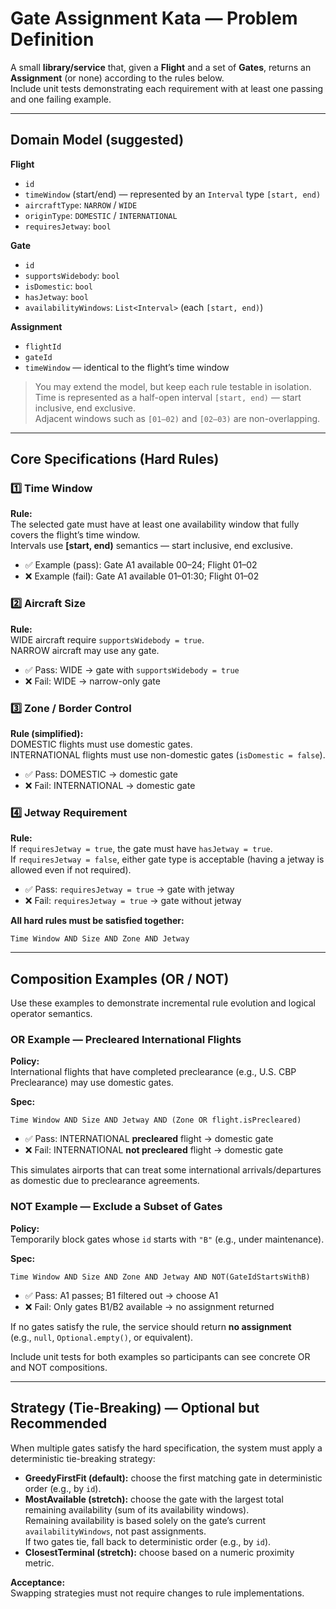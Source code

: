 ﻿# Gate Assignment Kata — Problem Definition

A small **library/service** that, given a **Flight** and a set of **Gates**, returns an **Assignment** (or none) according to the rules below.  
Include unit tests demonstrating each requirement with at least one passing and one failing example.

---

## Domain Model (suggested)

**Flight**
- `id`
- `timeWindow` (start/end) — represented by an `Interval` type `[start, end)`
- `aircraftType`: `NARROW` / `WIDE`
- `originType`: `DOMESTIC` / `INTERNATIONAL`
- `requiresJetway`: `bool`

**Gate**
- `id`
- `supportsWidebody`: `bool`
- `isDomestic`: `bool`
- `hasJetway`: `bool`
- `availabilityWindows`: `List<Interval>` (each `[start, end)`)

**Assignment**
- `flightId`
- `gateId`
- `timeWindow` — identical to the flight’s time window

> You may extend the model, but keep each rule testable in isolation.  
> Time is represented as a half-open interval `[start, end)` — start inclusive, end exclusive.  
> Adjacent windows such as `[01–02)` and `[02–03)` are non-overlapping.

---

## Core Specifications (Hard Rules)

### 1️⃣ Time Window

**Rule:**  
The selected gate must have at least one availability window that fully covers the flight’s time window.  
Intervals use **[start, end)** semantics — start inclusive, end exclusive.

- ✅ Example (pass): Gate A1 available 00–24; Flight 01–02  
- ❌ Example (fail): Gate A1 available 01–01:30; Flight 01–02

### 2️⃣ Aircraft Size

**Rule:**  
WIDE aircraft require `supportsWidebody = true`.  
NARROW aircraft may use any gate.

- ✅ Pass: WIDE → gate with `supportsWidebody = true`  
- ❌ Fail: WIDE → narrow-only gate

### 3️⃣ Zone / Border Control

**Rule (simplified):**  
DOMESTIC flights must use domestic gates.  
INTERNATIONAL flights must use non-domestic gates (`isDomestic = false`).

- ✅ Pass: DOMESTIC → domestic gate  
- ❌ Fail: INTERNATIONAL → domestic gate

### 4️⃣ Jetway Requirement

**Rule:**  
If `requiresJetway = true`, the gate must have `hasJetway = true`.  
If `requiresJetway = false`, either gate type is acceptable (having a jetway is allowed even if not required).

- ✅ Pass: `requiresJetway = true` → gate with jetway  
- ❌ Fail: `requiresJetway = true` → gate without jetway

**All hard rules must be satisfied together:**

```
Time Window AND Size AND Zone AND Jetway
```

---

## Composition Examples (OR / NOT)

Use these examples to demonstrate incremental rule evolution and logical operator semantics.

### OR Example — Precleared International Flights

**Policy:**  
International flights that have completed preclearance (e.g., U.S. CBP Preclearance) may use domestic gates.

**Spec:**  
```
Time Window AND Size AND Jetway AND (Zone OR flight.isPrecleared)
```

- ✅ Pass: INTERNATIONAL **precleared** flight → domestic gate  
- ❌ Fail: INTERNATIONAL **not precleared** flight → domestic gate

This simulates airports that can treat some international arrivals/departures as domestic due to preclearance agreements.

### NOT Example — Exclude a Subset of Gates

**Policy:**  
Temporarily block gates whose `id` starts with `"B"` (e.g., under maintenance).

**Spec:**  
```
Time Window AND Size AND Zone AND Jetway AND NOT(GateIdStartsWithB)
```

- ✅ Pass: A1 passes; B1 filtered out → choose A1  
- ❌ Fail: Only gates B1/B2 available → no assignment returned

If no gates satisfy the rule, the service should return **no assignment**  
(e.g., `null`, `Optional.empty()`, or equivalent).

Include unit tests for both examples so participants can see concrete OR and NOT compositions.

---

## Strategy (Tie-Breaking) — Optional but Recommended

When multiple gates satisfy the hard specification, the system must apply a deterministic tie-breaking strategy:

- **GreedyFirstFit (default):** choose the first matching gate in deterministic order (e.g., by `id`).
- **MostAvailable (stretch):** choose the gate with the largest total remaining availability (sum of its availability windows).  
  Remaining availability is based solely on the gate’s current `availabilityWindows`, not past assignments.  
  If two gates tie, fall back to deterministic order (e.g., by `id`).
- **ClosestTerminal (stretch):** choose based on a numeric proximity metric.

**Acceptance:**  
Swapping strategies must not require changes to rule implementations.
